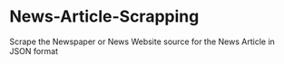# News-Article-Scrapping
Scrape the Newspaper or News Website source for the News Article in JSON format
